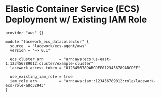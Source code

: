 # Elastic Container Service (ECS) Deployment w/ Existing IAM Role

```hcl
provider "aws" {}

module "lacework_ecs_datacollector" {
  source  = "lacework/ecs-agent/aws"
  version = "~> 0.1"

  ecs_cluster_arn       = "arn:aws:ecs:us-east-1:123456789012:cluster/example-cluster"
  lacework_access_token = "0123456789ABCDEF0123456789ABCDEF"

  use_existing_iam_role = true
  iam_role_arn          = "arn:aws:iam::123456789012:role/lacework-ecs-role-a8c32943"
}
```
